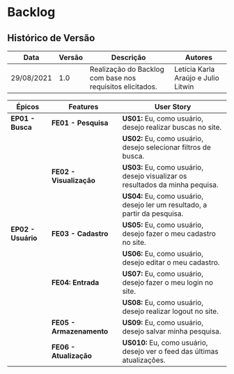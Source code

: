# Backlog

## Histórico de Versão


| Data | Versão | Descrição | Autores |
| ------------ | ------- | -------- | -------- |
| 29/08/2021 | 1.0 | Realização do Backlog com base nos requisitos elicitados. | Letícia Karla Araújo e Julio Litwin |


| Épicos | Features | User Story |
| -------- | -------- | ----- |
| **EP01 - Busca** | **FE01 - Pesquisa** | **US01:** Eu, como usuário, desejo realizar buscas no site. |
|  |  | **US02:** Eu, como usuário, desejo selecionar filtros de busca. | 
|  | **FE02 - Visualização** | **US03:** Eu, como usuário, desejo visualizar os resultados da minha pequisa. |
|  |  | **US04:** Eu, como usuário, desejo ler um resultado, a partir da pesquisa. |
| **EP02 - Usuário** | **FE03 - Cadastro** | **US05:** Eu, como usuário, desejo fazer o meu cadastro no site. |
| | | **US06:** Eu, como usuário, desejo editar o meu cadastro. |
| | **FE04: Entrada** | **US07:** Eu, como usuário, desejo fazer o meu login no site. |
| | | **US08:** Eu, como usuário, desejo realizar logout no site. |
| | **FE05 - Armazenamento** | **US09:** Eu, como usuário, desejo salvar minha pesquisa. |
| | **FE06 - Atualização**  |**US010:** Eu, como usuário, desejo ver o feed das últimas atualizações. |